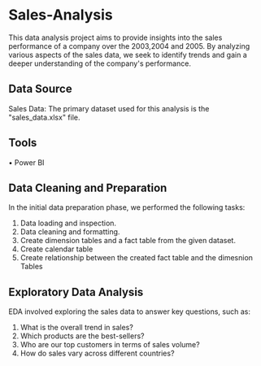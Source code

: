 # Sales-Analysis
This data analysis project aims to provide insights into the sales performance of a company over the 2003,2004 and 2005. By analyzing various aspects of the sales data, we seek to identify trends and gain a deeper understanding of the company's performance.

## Data Source
  Sales Data: The primary dataset used for this analysis is the "sales_data.xlsx" file.

## Tools
  •	Power BI 
    
## Data Cleaning and Preparation
In the initial data preparation phase, we performed the following tasks:
1.	Data loading and inspection.
2.	Data cleaning and formatting.
4.	Create dimension tables and a fact table from the given dataset.
5.	Create calendar table
6.	Create relationship between the created fact table and the dimesnion Tables

## Exploratory Data Analysis
  EDA involved exploring the sales data to answer key questions, such as:
   1. What is the overall trend in sales?
   2. Which products are the best-sellers?
   3. Who are our top customers in terms of sales volume?
   4. How do sales vary across different  countries?



